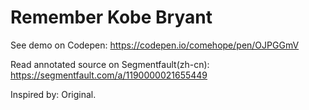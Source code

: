 # Remember Kobe Bryant

See demo on Codepen: https://codepen.io/comehope/pen/OJPGGmV

Read annotated source on Segmentfault(zh-cn): https://segmentfault.com/a/1190000021655449

Inspired by: Original.
